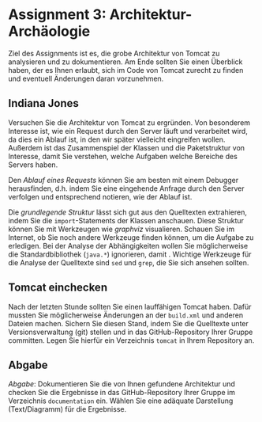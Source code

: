 # Assignment 3: Architektur-Archäologie

Ziel des Assignments ist es, die grobe Architektur von Tomcat zu analysieren und zu dokumentieren. Am Ende sollten Sie einen Überblick haben, der es Ihnen erlaubt, sich im Code von Tomcat zurecht zu finden und eventuell Änderungen daran vorzunehmen.


## Indiana Jones

Versuchen Sie die Architektur von Tomcat zu ergründen. Von besonderem Interesse ist, wie ein Request durch den Server läuft und verarbeitet wird, da dies ein Ablauf ist, in den wir später vielleicht eingreifen wollen. Außerdem ist das Zusammenspiel der Klassen und die Paketstruktur von Interesse, damit Sie verstehen, welche Aufgaben welche Bereiche des Servers haben.

Den *Ablauf eines Requests* können Sie am besten mit einem Debugger herausfinden, d.h. indem Sie eine eingehende Anfrage durch den Server verfolgen und entsprechend notieren, wie der Ablauf ist.

Die *grundlegende Struktur* lässt sich gut aus den Quelltexten extrahieren, indem Sie die `import`-Statements der Klassen anschauen. Diese Struktur können Sie mit Werkzeugen wie _graphviz_ visualieren. Schauen Sie im Internet, ob Sie noch andere Werkzeuge finden können, um die Aufgabe zu erledigen. Bei der Analyse der Abhängigkeiten wollen Sie möglicherweise die Standardbibliothek (`java.*`) ignorieren, damit . Wichtige Werkzeuge für die Analyse der Quelltexte sind `sed` und `grep`, die Sie sich ansehen sollten.


## Tomcat einchecken

Nach der letzten Stunde sollten Sie einen lauffähigen Tomcat haben. Dafür mussten Sie möglicherweise Änderungen an der `build.xml` und anderen Dateien machen. Sichern Sie diesen Stand, indem Sie die Quelltexte unter Versionsverwaltung (git) stellen und in das GitHub-Repository Ihrer Gruppe committen. Legen Sie hierfür ein Verzeichnis `tomcat` in Ihrem Repository an.


## Abgabe

_Abgabe_: Dokumentieren Sie die von Ihnen gefundene Architektur und checken Sie die Ergebnisse in das GitHub-Repository Ihrer Gruppe im Verzeichnis `documentation` ein. Wählen Sie eine adäquate Darstellung (Text/Diagramm) für die Ergebnisse.
